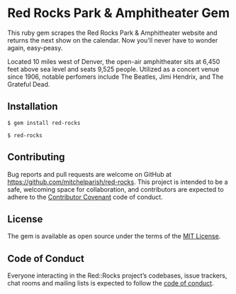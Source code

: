 # Red Rocks Park & Amphitheater Gem

This ruby gem scrapes the Red Rocks Park & Amphitheater website and returns the next show on the calendar. Now you'll never have to wonder again, easy-peasy.

Located 10 miles west of Denver, the open-air amphitheater sits at 6,450 feet above sea level and seats 9,525 people. Utilized as a concert venue since 1906, notable perfomers include The Beatles, Jimi Hendrix, and The Grateful Dead.

## Installation

    $ gem install red-rocks

    $ red-rocks

## Contributing

Bug reports and pull requests are welcome on GitHub at https://github.com/mitchelparish/red-rocks. This project is intended to be a safe, welcoming space for collaboration, and contributors are expected to adhere to the [Contributor Covenant](http://contributor-covenant.org) code of conduct.

## License

The gem is available as open source under the terms of the [MIT License](https://opensource.org/licenses/MIT).

## Code of Conduct

Everyone interacting in the Red::Rocks project’s codebases, issue trackers, chat rooms and mailing lists is expected to follow the [code of conduct](https://github.com/mitchelparish/red-rocks/blob/master/CODE_OF_CONDUCT.md).
